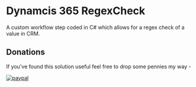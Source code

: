# Dynamcis 365 RegexCheck

A custom workflow step coded in C# which allows for a regex check of a value in CRM.

## Donations
If you've found this solution useful feel free to drop some pennies my way -

[![paypal](https://www.paypalobjects.com/en_US/i/btn/btn_donateCC_LG.gif)](https://paypal.me/ShaunWilkinson95)
